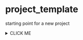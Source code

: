 # project_template
starting point for a new project

<details><summary>CLICK ME</summary><p>
## Hidden section

this wil be hidden
</p></details>
